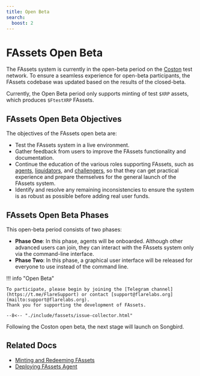 ```yaml
---
title: Open Beta
search:
  boost: 2
---
```


# FAssets Open Beta

The FAssets system is currently in the open-beta period on the [Coston](../flare.md#flare-networks) test network.
To ensure a seamless experience for open-beta participants, the FAssets codebase was updated based on the results of the closed-beta.

Currently, the Open Beta period only supports minting of test `$XRP` assets, which produces `$FtestXRP` FAssets.

## FAssets Open Beta Objectives

The objectives of the FAssets open beta are:

* Test the FAssets system in a live environment.
* Gather feedback from users to improve the FAssets functionality and documentation.
* Continue the education of the various roles supporting FAssets, such as [agents](../../tech/fassets/index.md#agents), [liquidators](../../tech/fassets/index.md#liquidators), and [challengers](../../tech/fassets/index.md#challengers), so that they can get practical experience and prepare themselves for the general launch of the FAssets system.
* Identify and resolve any remaining inconsistencies to ensure the system is as robust as possible before adding real user funds.

## FAssets Open Beta Phases

This open-beta period consists of two phases:

* **Phase One**: In this phase, agents will be onboarded.
Although other advanced users can join, they can interact with the FAssets system only via the command-line interface.
* **Phase Two**: In this phase, a graphical user interface will be released for everyone to use instead of the command line.

!!! info "Open Beta"

    To participate, please begin by joining the [Telegram channel](https://t.me/FlareSupport) or contact [support@flarelabs.org](mailto:support@flarelabs.org).
    Thank you for supporting the development of FAssets.

    --8<-- "./include/fassets/issue-collector.html"

Following the Coston open beta, the next stage will launch on Songbird.

## Related Docs

* [Minting and Redeeming FAssets](../../user/fassets/index.md)
* [Deploying FAssets Agent](../../infra/fassets/agent.md)
